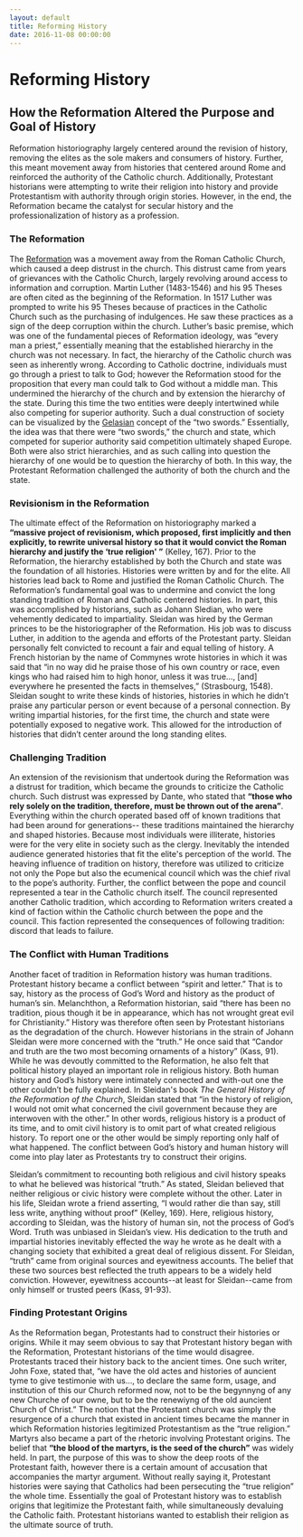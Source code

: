 ```yaml
---
layout: default
title: Reforming History
date: 2016-11-08 00:00:00
---
```

# Reforming History 

## How the Reformation Altered the Purpose and Goal of History 

<p class="abstract">
Reformation historiography largely centered around the revision of history, removing the elites as the sole makers and consumers of history.  Further, this meant movement away from histories that centered around Rome and reinforced the authority of the Catholic church.  Additionally, Protestant historians were attempting to write their religion into history and provide Protestantism with authority through origin stories.  However, in the end, the Reformation became the catalyst for secular history and the professionalization of history as a profession.  
</p>  

### The Reformation

The [Reformation](http://www.history.com/topics/reformation) was a movement away from the Roman Catholic Church, which caused a deep distrust in the church. This distrust came from years of grievances with the Catholic Church, largely revolving around access to information and corruption. Martin Luther (1483-1546) and his 95 Theses are often cited as the beginning of the Reformation. In 1517 Luther was prompted to write his 95 Theses because of practices in the Catholic Church such as the purchasing of indulgences.  He saw these practices as a sign of the deep corruption within the church.   Luther’s basic premise, which was one of the fundamental pieces of Reformation ideology, was “every man a priest,” essentially meaning that the established hierarchy in the church was not necessary. In fact, the hierarchy of the Catholic church was seen as inherently wrong.  According to Catholic doctrine, individuals must go through a priest to talk to God; however the Reformation stood for the proposition that every man could talk to God without a middle man. This undermined the hierarchy of the church and by extension the hierarchy of the state.  During this time the two entities were deeply intertwined while also competing for superior authority.    Such a dual construction of society can be visualized by the [Gelasian](http://www.jstor.org/stable/259819?seq=1#page_scan_tab_contents) concept of the “two swords.” Essentially, the idea was that there were “two swords,” the church and state, which competed for superior authority said competition ultimately shaped Europe.  Both were also strict hierarchies, and as such calling into question the hierarchy of one would be to question the hierarchy of both. In this way, the Protestant Reformation challenged the authority of both the church and the state.


### Revisionism in the Reformation

The ultimate effect of the Reformation on historiography marked a **“massive project of revisionism, which proposed, first implicitly and then explicitly, to rewrite universal history so that it would convict the Roman hierarchy and justify the ‘true religion' ”** (Kelley, 167). Prior to the Reformation, the hierarchy established by both the Church and state was the foundation of all histories. Histories were written by and for the elite. All histories lead back to Rome and justified the Roman Catholic Church. The Reformation’s fundamental goal was to undermine and convict the long standing tradition of Roman and Catholic centered histories.  In part, this was accomplished by historians, such as Johann Sledian, who were vehemently dedicated to impartiality. Sleidan was hired by the German princes to be the historiographer of the Reformation. His job was to discuss Luther, in addition to the agenda and efforts of the Protestant party.  Sleidan personally felt convicted to recount a fair and equal telling of history.  A French historian by the name of Commynes wrote histories in which it was said that “in no way did he praise those of his own country or race, even kings who had raised him to high honor, unless it was true…, [and] everywhere he presented the facts in themselves,” (Strasbourg, 1548). Sleidan sought to write these kinds of histories, histories in which he didn’t praise any particular person or event because of a personal connection.  By writing impartial histories, for the first time, the church and state were potentially exposed to negative work.  This allowed for the introduction of histories that didn’t center around the long standing elites. 

### Challenging Tradition 

An extension of the revisionism that undertook during the Reformation was a distrust for tradition, which became the grounds to criticize the Catholic church. Such distrust was expressed by Dante, who stated that **“those who rely solely on the tradition, therefore, must be thrown out of the arena”**. Everything within the church operated based off of known traditions that had been around for generations-- these traditions maintained the hierarchy and shaped histories. Because most individuals were illiterate, histories were for the very elite in society such as the clergy. Inevitably the intended audience generated histories that fit the elite's perception of the world. The heaving influence of tradition on history, therefore was utilized to criticize not only the Pope but also the ecumenical council which was the chief rival to the pope’s authority. Further, the conflict between the pope and council represented a tear in the Catholic church itself. The council represented another Catholic tradition, which according to Reformation writers created a kind of faction within the Catholic church between the pope and the council. This faction represented the consequences of following tradition: discord that leads to failure.

### The Conflict with Human Traditions 

Another facet of tradition in Reformation history was human traditions. Protestant history became a conflict between “spirit and letter.” That is to say, history as the process of God’s Word and history as the product of human’s sin. Melanchthon, a Reformation historian, said “there has been no tradition, pious though it be in appearance, which has not wrought great evil for Christianity.” History was therefore often seen by Protestant historians as the degradation of the church. However historians in the strain of Johann Sleidan were more concerned with  the “truth.”  He once said that “Candor and truth are the two most becoming ornaments of a history” (Kass, 91).  While he was devoutly committed to the Reformation, he also felt that political history played an important role in religious history.  Both human history and God’s history were intimately connected and with-out one the other couldn’t be fully explained. In Sleidan's book *The General History of the Reformation of the Church*, Sleidan stated that “in the history of religion, I would not omit what concerned the civil government because they are interwoven with the other.” In other words, religious history is a product of its time, and to omit civil history is to omit part of what created religious history. To report one or the other would be simply reporting only half of what happened.  The conflict between God’s history and human history will come into play later as Protestants try to construct their origins.

Sleidan’s commitment to recounting both religious and civil history speaks to what he believed was historical “truth.”  As stated, Sleidan believed that neither religious or civic history were complete without the other.  Later in his life, Sleidan wrote a friend asserting, “I would rather die than say, still less write, anything without proof” (Kelley, 169).  Here, religious history, according to Sleidan, was the history of human sin, not the process of God’s Word. Truth was unbiased in Sleidan’s view. His dedication to the truth and impartial histories inevitably effected the way he wrote as he dealt with a changing society that exhibited a great deal of religious dissent.  For Sleidan, “truth” came from original sources and eyewitness accounts.  The belief that these two sources best reflected the truth appears to be a widely held conviction.  However, eyewitness accounts--at least for Sleidan--came from only himself or trusted peers (Kass, 91-93).    

### Finding Protestant Origins

As the Reformation began, Protestants had to construct their histories or origins. While it may seem obvious to say that Protestant history began with the Reformation, Protestant historians of the time would disagree. Protestants traced their history back to the ancient times. One such writer, John Foxe, stated that, “we have the old actes and histories of auncient tyme to give testimonie with us…, to declare the same form, usage, and institution of this our Church reformed now, not to be the begynnyng of any new Churche of our owne, but to be the renewiyng of the old auncient Church of Christ.” The notion that the Protestant church was simply the resurgence of a church that existed in ancient times became the manner in which Reformation histories legitimized Protestantism as the “true religion.” Martyrs also became a part of the rhetoric involving Protestant origins. The belief that **“the blood of the martyrs, is the seed of the church”** was widely held. In part, the purpose of this was to show the deep roots of the Protestant faith, however there is a certain amount of accusation that accompanies the martyr argument. Without really saying it, Protestant histories were saying that Catholics had been persecuting the “true religion” the whole time. Essentially the goal of Protestant history was to establish origins that legitimize the Protestant faith, while simultaneously devaluing the Catholic faith. Protestant historians wanted to establish their religion as the ultimate source of truth.

